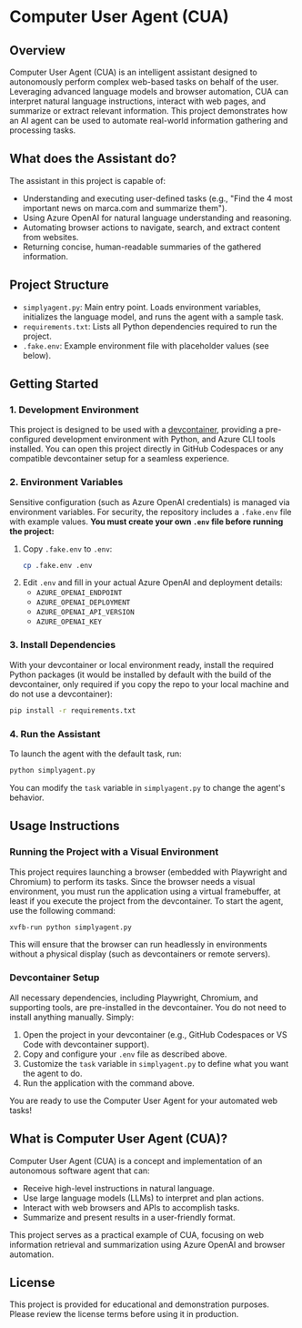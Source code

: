 # Computer User Agent (CUA)

## Overview
Computer User Agent (CUA) is an intelligent assistant designed to autonomously perform complex web-based tasks on behalf of the user. Leveraging advanced language models and browser automation, CUA can interpret natural language instructions, interact with web pages, and summarize or extract relevant information. This project demonstrates how an AI agent can be used to automate real-world information gathering and processing tasks.

## What does the Assistant do?
The assistant in this project is capable of:
- Understanding and executing user-defined tasks (e.g., "Find the 4 most important news on marca.com and summarize them").
- Using Azure OpenAI for natural language understanding and reasoning.
- Automating browser actions to navigate, search, and extract content from websites.
- Returning concise, human-readable summaries of the gathered information.

## Project Structure
- `simplyagent.py`: Main entry point. Loads environment variables, initializes the language model, and runs the agent with a sample task.
- `requirements.txt`: Lists all Python dependencies required to run the project.
- `.fake.env`: Example environment file with placeholder values (see below).

## Getting Started

### 1. Development Environment
This project is designed to be used with a [devcontainer](https://containers.dev/), providing a pre-configured development environment with Python, and Azure CLI tools installed. You can open this project directly in GitHub Codespaces or any compatible devcontainer setup for a seamless experience.

### 2. Environment Variables
Sensitive configuration (such as Azure OpenAI credentials) is managed via environment variables. For security, the repository includes a `.fake.env` file with example values. **You must create your own `.env` file before running the project:**

1. Copy `.fake.env` to `.env`:
   ```sh
   cp .fake.env .env
   ```
2. Edit `.env` and fill in your actual Azure OpenAI and deployment details:
   - `AZURE_OPENAI_ENDPOINT`
   - `AZURE_OPENAI_DEPLOYMENT`
   - `AZURE_OPENAI_API_VERSION`
   - `AZURE_OPENAI_KEY`

### 3. Install Dependencies
With your devcontainer or local environment ready, install the required Python packages (it would be installed by default with the build of the devcontainer, only required if you copy the repo to your local machine and do not use a devcontainer):

```sh
pip install -r requirements.txt
```

### 4. Run the Assistant
To launch the agent with the default task, run:

```sh
python simplyagent.py
```

You can modify the `task` variable in `simplyagent.py` to change the agent's behavior.

## Usage Instructions

### Running the Project with a Visual Environment
This project requires launching a browser (embedded with Playwright and Chromium) to perform its tasks. Since the browser needs a visual environment, you must run the application using a virtual framebuffer, at least if you execute the project from the devcontainer. To start the agent, use the following command:

```sh
xvfb-run python simplyagent.py
```

This will ensure that the browser can run headlessly in environments without a physical display (such as devcontainers or remote servers).

### Devcontainer Setup
All necessary dependencies, including Playwright, Chromium, and supporting tools, are pre-installed in the devcontainer. You do not need to install anything manually. Simply:

1. Open the project in your devcontainer (e.g., GitHub Codespaces or VS Code with devcontainer support).
2. Copy and configure your `.env` file as described above.
3. Customize the `task` variable in `simplyagent.py` to define what you want the agent to do.
4. Run the application with the command above.

You are ready to use the Computer User Agent for your automated web tasks!

## What is Computer User Agent (CUA)?
Computer User Agent (CUA) is a concept and implementation of an autonomous software agent that can:
- Receive high-level instructions in natural language.
- Use large language models (LLMs) to interpret and plan actions.
- Interact with web browsers and APIs to accomplish tasks.
- Summarize and present results in a user-friendly format.

This project serves as a practical example of CUA, focusing on web information retrieval and summarization using Azure OpenAI and browser automation.

## License
This project is provided for educational and demonstration purposes. Please review the license terms before using it in production.
